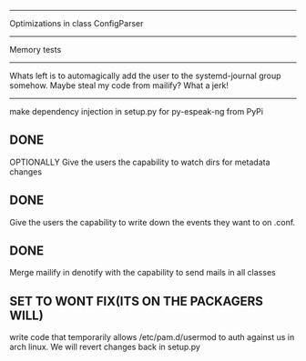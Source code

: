 -----------------
Optimizations in class ConfigParser

------------------
Memory tests


------------------------
Whats left is to automagically add the user to the systemd-journal group
somehow. Maybe steal my code from mailify? What a jerk!

------------------------
make dependency injection in setup.py for py-espeak-ng from PyPi

DONE
-----------
OPTIONALLY Give the users the capability to watch dirs for metadata changes

DONE
-----------------------
Give the users the capability to write down the events they want to on .conf.


DONE
-----------------------
Merge mailify in denotify with the capability to send mails in all classes

SET TO WONT FIX(ITS ON THE PACKAGERS WILL)
---
write code that temporarily allows /etc/pam.d/usermod to auth against us in arch linux. We will revert changes back in setup.py

